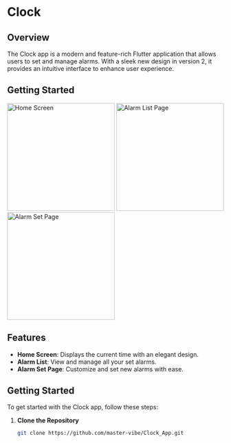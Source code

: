 # Clock

## Overview

The Clock app is a modern and feature-rich Flutter application that allows users to set and manage alarms. With a sleek new design in version 2, it provides an intuitive interface to enhance user experience.

## Getting Started
<img src="https://github.com/user-attachments/assets/21ba7a7c-571a-4471-9eab-a5815e248b23" alt="Home Screen" width="250"/>
<img src="https://github.com/user-attachments/assets/d2c6cdfa-ab40-4883-87bd-dbe94a2cbd30" alt="Alarm List Page" width="250"/>
<img src="https://github.com/user-attachments/assets/e11326cf-133b-4fb3-be6b-d7842cd65b74" alt="Alarm Set Page" width="250"/>

## Features

- **Home Screen**: Displays the current time with an elegant design.
- **Alarm List**: View and manage all your set alarms.
- **Alarm Set Page**: Customize and set new alarms with ease.

## Getting Started

To get started with the Clock app, follow these steps:

1. **Clone the Repository**

   ```bash
   git clone https://github.com/master-vibe/Clock_App.git

